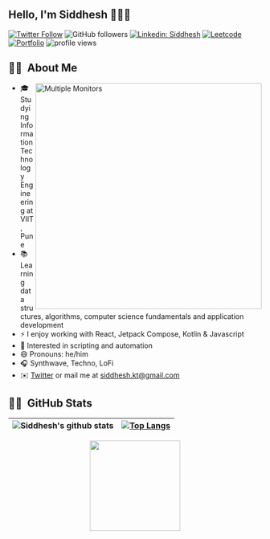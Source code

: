 ## Hello, I'm Siddhesh 👋👨‍💻

[![Twitter Follow](https://img.shields.io/twitter/follow/siddhesh_kt?label=Follow)](https://twitter.com/intent/follow?screen_name=siddhesh_kt)
![GitHub followers](https://img.shields.io/github/followers/siddheshkothadi?label=Follow&style=social)
[![Linkedin: Siddhesh](https://img.shields.io/badge/-Linkedin-blue?style=flat-square&logo=Linkedin&logoColor=white&link=https://www.linkedin.com/in/siddhesh-kothadi/)](https://www.linkedin.com/in/siddhesh-kothadi/)
[![Leetcode](https://img.shields.io/badge/Leetcode-F7D747)](https://leetcode.com/siddhesh_kt)
[![Portfolio](https://img.shields.io/badge/Portfolio-FD428D)](https://siddheshkothadi.me)
<img alt = "profile views" src="https://komarev.com/ghpvc/?username=siddheshkothadi&color=brightgreen">

## 👨‍💻 &nbsp;About Me

<img alt="Multiple Monitors" src="https://user-images.githubusercontent.com/55179845/154410218-04ca538f-942c-4240-b36b-ec6e3cf81396.gif" width="450" align="right"/>

- 🎓 Studying Information Technology Engineering at VIIT, Pune
- 📚 Learning data structures, algorithms, computer science fundamentals and application development
- ⚡ I enjoy working with React, Jetpack Compose, Kotlin & Javascript
- 🌱 Interested in scripting and automation
- 😄 Pronouns: he/him
- 🎧 Synthwave, Techno, LoFi
- ✉️ <a href="https://twitter.com/siddhesh_kt">Twitter</a> or mail me at <a href="mailto:siddhesh.kt@gmail.com">siddhesh.kt@gmail.com</a>

<!-- - 🤔 Looking for help with Multi-Module apps in Android -->

## 👨‍💻 &nbsp;GitHub Stats

<!-- <img alt="Siddhesh's Activity Graph" src="https://activity-graph.herokuapp.com/graph?username=siddheshkothadi&bg_color=141321&color=A9FEF7&line=FD428D&point=F7D747&hide_border=true" /> -->

<div align="center">
  
| ![Siddhesh's github stats](https://github-readme-stats.vercel.app/api?username=siddheshkothadi&count_private=true&hide=issues&show_icons=true&theme=radical) | [![Top Langs](https://github-readme-stats.vercel.app/api/top-langs/?username=siddheshkothadi&layout=compact&theme=radical)](https://github.com/siddheshkothadi/github-readme-stats)
|-|-|
  
</div>
<div align="center">
  <img height="180em" style="max-width:100%;" src="https://github-readme-streak-stats.herokuapp.com?user=siddheshkothadi&theme=radical">
</div>
